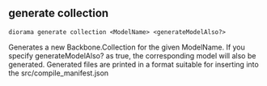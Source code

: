 ## generate collection

    diorama generate collection <ModelName> <generateModelAlso?>

Generates a new Backbone.Collection for the given ModelName. If you
specify generateModelAlso? as true, the corresponding model will also be
generated. Generated files are printed in a format suitable for
inserting into the src/compile_manifest.json
